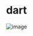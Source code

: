 # dart
![image](https://github.com/maqsoodahmed987/dart/assets/128055047/20efe3d7-efe0-413c-9e5c-6d76f10f8d39)
